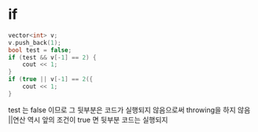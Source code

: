 # if
~~~cpp
vector<int> v;
v.push_back(1);
bool test = false;
if (test && v[-1] == 2) {
	cout << 1;
}
if (true || v[-1] == 2({
	cout << 1;
}
~~~

test 는 false 이므로 그 뒷부분은 코드가 실행되지 않음으로써 throwing을 하지 않음<br>
||연산 역시 앞의 조건이 true 면 뒷부분 코드는 실행되지 

